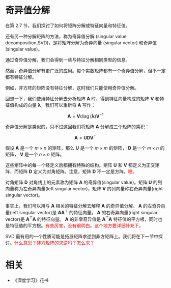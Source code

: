
# 奇异值分解

在第 2.7 节，我们探讨了如何将矩阵分解成特征向量和特征值。

还有另一种分解矩阵的方法，称为奇异值分解 (singular value decomposition,SVD)，是将矩阵分解为奇异向量 (singular vector) 和奇异值 (singular value)。



通过奇异值分解，我们会得到一些与特征分解相同类型的信息。


然而，奇异值分解有更广泛的应用。每个实数矩阵都有一个奇异值分解，但不一定都有特征分解。

例如，非方阵的矩阵没有特征分解，这时我们只能使用奇异值分解。

回想一下，我们使用特征分解去分析矩阵 $\boldsymbol{A}$ 时，得到特征向量构成的矩阵 $\boldsymbol{V}$ 和特征值构成的向量 $\boldsymbol{\lambda}$，我们可以重新将 $\boldsymbol{A}$ 写作：

$$
\boldsymbol{A}=\boldsymbol{V} \operatorname{diag}(\boldsymbol{\lambda}) \boldsymbol{V}^{-1}\tag{2.43}
$$

奇异值分解是类似的，只不过这回我们将矩阵 $\boldsymbol{A}$ 分解成三个矩阵的乘积：

$$
\boldsymbol{A}=\boldsymbol{U D V}^{\top}\tag{2.44}
$$


假设 $\boldsymbol{A}$ 是一个 $m\times n$ 的矩阵，那么 $\boldsymbol{U}$ 是一个 $m\times m$ 的矩阵， $\boldsymbol{D}$ 是一个 $m\times n$ 的矩阵， $\boldsymbol{V}$ 是一个 $n\times n$ 矩阵。

这些矩阵中的每一个经定义后都拥有特殊的结构。矩阵 $\boldsymbol{U}$ 和 $\boldsymbol{V}$ 都定义为正交矩阵，而矩阵 $\boldsymbol{D}$ 定义为对角矩阵。注意，矩阵 $\boldsymbol{D}$ 不一定是方阵。<span style="color:red;">嗯。</span>

对角矩阵 $\boldsymbol{D}$ 对角线上的元素称为矩阵 $\boldsymbol{A}$ 的奇异值(singular value)。矩阵 $\boldsymbol{U}$ 的列向量称为左奇异向量(left singular vector)，矩阵 $\boldsymbol{V}$ 的列向量称右奇异向量(right singular vector)。

事实上，我们可以用与 $\boldsymbol{A}$ 相关的特征分解去解释 $\boldsymbol{A}$ 的奇异值分解。 $\boldsymbol{A}$ 的左奇异向量(left singular vector)是 $\boldsymbol{A} \boldsymbol{A}^{\top}$ 的特征向量。 $\boldsymbol{A}$ 的右奇异向量(right singular vector)是 $\boldsymbol{A}^{\top} \boldsymbol{A}$ 的特征向量。 $\boldsymbol{A}$ 的非零奇异值是 $\boldsymbol{A}^{\top} \boldsymbol{A}$ 特征值的平方根，同时也是特征值的平方根。<span style="color:red;">有些厉害，没有很明白。这个地方要详细补充下。</span>

SVD 最有用的一个性质可能是拓展矩阵求逆到非方矩阵上。我们将在下一节中探讨。<span style="color:red;">什么意思？非方矩阵的求逆吗？怎么求？</span>





# 相关

- 《深度学习》花书

